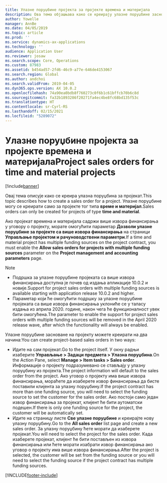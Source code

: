 ```yaml
---
title: Улазне поруџбине пројекта за пројекте времена и материјала
description: Ова тема објашњава како се креирају улазне поруџбине засноване на пројектима времена и материјала.
author: Yowelle
manager: AnnBe
ms.date: 04/05/2019
ms.topic: article
ms.prod: ''
ms.service: dynamics-ax-applications
ms.technology: ''
audience: Application User
ms.reviewer: josaw
ms.search.scope: Core, Operations
ms.custom: 87983
ms.assetid: b454ad57-2fd6-46c9-a77e-646de4153067
ms.search.region: Global
ms.author: andchoi
ms.search.validFrom: 2019-04-05
ms.dyn365.ops.version: AX 10.0.2
ms.openlocfilehash: 74a90ea0bdb8f760273c0f6b1c61bffcb70b6c8d
ms.sourcegitcommit: fa32b1893286f20271fa4ec4be8fc68bd135f53c
ms.translationtype: HT
ms.contentlocale: sr-Cyrl-RS
ms.lasthandoff: 02/15/2021
ms.locfileid: "5289072"
---
```

# <a name="project-sales-orders-for-time-and-material-projects"></a><span data-ttu-id="d741d-103">Улазне поруџбине пројекта за пројекте времена и материјала</span><span class="sxs-lookup"><span data-stu-id="d741d-103">Project sales orders for time and material projects</span></span>

[!include[banner](../includes/banner.md)]

<span data-ttu-id="d741d-104">Овај тема описује како се креира улазна поруџбина за пројекат.</span><span class="sxs-lookup"><span data-stu-id="d741d-104">This topic describes how to create a sales order for a project.</span></span> <span data-ttu-id="d741d-105">Упазне поруџбине могу се креирати само за пројекте тог типа **време и материјал**.</span><span class="sxs-lookup"><span data-stu-id="d741d-105">Sales orders can only be created for projects of type **time and material**.</span></span>

<span data-ttu-id="d741d-106">Ако пројекат времена и материјала садржи више извора финансирања у уговору о пројекту, морате омогућити параметар **Дозволи улазне поруџбине за пројекте са више извора финансирања** на страници **Управљање пројектом и рачуноводствени параметри**.</span><span class="sxs-lookup"><span data-stu-id="d741d-106">If a time and material project has multiple funding sources on the project contract, you must enable the **Allow sales orders for projects with multiple funding sources** parameter on the **Project management and accounting parameters** page.</span></span> 

> [!NOTE]
> - <span data-ttu-id="d741d-107">Подршка за улазне поруџбине пројеката са више извора финансирања доступна је почев од издања апликације 10.0.2 и новије.</span><span class="sxs-lookup"><span data-stu-id="d741d-107">Support for project sales orders with multiple funding sources is available starting with application release 10.0.2 and higher.</span></span>
> - <span data-ttu-id="d741d-108">Параметар који ће омогућити подршку за улазне поруџбине пројеката са више извора финансирања уклониће се у таласу издања из априла 2020. године, након чега ће функционалност увек бити омогућена.</span><span class="sxs-lookup"><span data-stu-id="d741d-108">The parameter to enable the support for project sales orders with multiple funding sources will be removed in the April 2020 release wave, after which the functionality will always be enabled.</span></span>

<span data-ttu-id="d741d-109">Улазне поруџбине засноване на пројекту можете креирати на два начина:</span><span class="sxs-lookup"><span data-stu-id="d741d-109">You can create project-based sales orders in two ways:</span></span>

- <span data-ttu-id="d741d-110">Идите на сам пројекат.</span><span class="sxs-lookup"><span data-stu-id="d741d-110">Go to the project itself.</span></span> <span data-ttu-id="d741d-111">У окну радњи изаберите **Управљање > Задаци предмета > Улазна поруџбина**.</span><span class="sxs-lookup"><span data-stu-id="d741d-111">On the Action Pane, select **Manage > Item tasks > Sales order**.</span></span> <span data-ttu-id="d741d-112">Информације о пројекту подразумевано се стављају у улазну поруџбину из пројекта.</span><span class="sxs-lookup"><span data-stu-id="d741d-112">The project information will default to the sales order from the project.</span></span> <span data-ttu-id="d741d-113">Ако уговор о пројекту има више извора финансирања, мораћете да изаберете извор финансирања да бисте поставили клијента за улазну поруџбину.</span><span class="sxs-lookup"><span data-stu-id="d741d-113">If the project contract has more than one funding source, you will need to select the funding source to set the customer for the sales order.</span></span> <span data-ttu-id="d741d-114">Ако постоји само један извор финансирања за пројекат, клијент ће бити аутоматски подешен.</span><span class="sxs-lookup"><span data-stu-id="d741d-114">If there is only one funding source for the project, the customer will be automatically set.</span></span>
- <span data-ttu-id="d741d-115">Идите на страницу листе **Све улазне поруџбине** и креирајте нову улазну поруџбину.</span><span class="sxs-lookup"><span data-stu-id="d741d-115">Go to the **All sales order** list page and create a new sales order.</span></span> <span data-ttu-id="d741d-116">За улазну поруџбину ћете морати да изаберете пројекат.</span><span class="sxs-lookup"><span data-stu-id="d741d-116">You will need to select the project for the sales order.</span></span> <span data-ttu-id="d741d-117">Када изаберете пројекат, клијент ће бити постављен из извора финансирања или ћете морати изабрати извор финансирања ако уговор о пројекту има више извора финансирања.</span><span class="sxs-lookup"><span data-stu-id="d741d-117">After the project is selected, the customer will be set from the funding source or you will need to select the funding source if the project contract has multiple funding sources.</span></span>



[!INCLUDE[footer-include](../includes/footer-banner.md)]